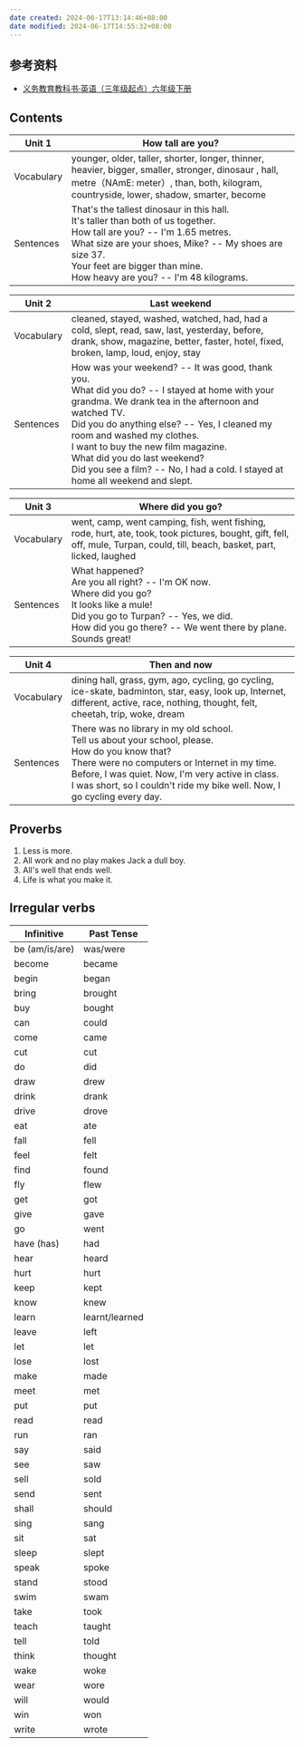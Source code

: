 ```yaml
---
date created: 2024-06-17T13:14:46+08:00
date modified: 2024-06-17T14:55:32+08:00
---
```

## 参考资料

- [义务教育教科书·英语（三年级起点）六年级下册](https://basic.smartedu.cn/tchMaterial/detail?contentType=assets_document&contentId=1417c7bc-52d9-4c4d-92fd-796a92a6d275&catalogType=tchMaterial&subCatalog=tchMaterial)

## Contents

| Unit 1     | How tall are you?                                                                                                                                                                                                                                                     |
| ---------- | --------------------------------------------------------------------------------------------------------------------------------------------------------------------------------------------------------------------------------------------------------------------- |
| Vocabulary | younger, older, taller, shorter, longer, thinner, heavier, bigger, smaller, stronger, dinosaur , hall, metre（NAmE: meter）, than, both, kilogram, countryside, lower, shadow, smarter, become                                                                          |
| Sentences  | That's the tallest dinosaur in this hall.<br>It's taller than both of us together.<br>How tall are you? -- I'm 1.65 metres.<br>What size are your shoes, Mike? -- My shoes are size 37.<br>Your feet are bigger than mine.<br>How heavy are you? -- I'm 48 kilograms. |

| Unit 2     | Last weekend                                                                                                                                                                                                                                                                                                                                                                                         |
| ---------- | ---------------------------------------------------------------------------------------------------------------------------------------------------------------------------------------------------------------------------------------------------------------------------------------------------------------------------------------------------------------------------------------------------- |
| Vocabulary | cleaned, stayed, washed, watched, had, had a cold, slept, read, saw, last, yesterday, before, drank, show, magazine, better, faster, hotel, fixed, broken, lamp, loud, enjoy, stay                                                                                                                                                                                                                   |
| Sentences  | How was your weekend? -- It was good, thank you.<br>What did you do? -- I stayed at home with your grandma. We drank tea in the afternoon and watched TV.<br>Did you do anything else? -- Yes, I cleaned my room and washed my clothes.<br>I want to buy the new film magazine.<br>What did you do last weekend?<br>Did you see a film? -- No, I had a cold. I stayed at home all weekend and slept. |

| Unit 3     | Where did you go?                                                                                                                                                                                               |
| ---------- | --------------------------------------------------------------------------------------------------------------------------------------------------------------------------------------------------------------- |
| Vocabulary | went, camp, went camping, fish, went fishing, rode, hurt, ate, took, took pictures, bought, gift, fell, off, mule, Turpan, could, till, beach, basket, part, licked, laughed                                    |
| Sentences  | What happened?<br>Are you all right? -- I'm OK now.<br>Where did you go?<br>It looks like a mule!<br>Did you go to Turpan? -- Yes, we did.<br>How did you go there? -- We went there by plane.<br>Sounds great! |

| Unit 4     | Then and now                                                                                                                                                                                                                                                                                  |
| ---------- | --------------------------------------------------------------------------------------------------------------------------------------------------------------------------------------------------------------------------------------------------------------------------------------------- |
| Vocabulary | dining hall, grass, gym, ago, cycling, go cycling, ice-skate, badminton, star, easy, look up, Internet, different, active, race, nothing, thought, felt, cheetah, trip, woke, dream                                                                                                           |
| Sentences  | There was no library in my old school.<br>Tell us about your school, please.<br>How do you know that?<br>There were no computers or Internet in my time.<br>Before, I was quiet. Now, I'm very active in class.<br>I was short, so I couldn't ride my bike well. Now, I go cycling every day. |

## Proverbs

1. Less is more.
2. All work and no play makes Jack a dull boy.
3. All's well that ends well.
4. Life is what you make it.

## Irregular verbs

| Infinitive     | Past Tense     |
|----------------|----------------|
| be (am/is/are) | was/were       |
| become         | became         |
| begin          | began          |
| bring          | brought        |
| buy            | bought         |
| can            | could          |
| come           | came           |
| cut            | cut            |
| do             | did            |
| draw           | drew           |
| drink          | drank          |
| drive          | drove          |
| eat            | ate            |
| fall           | fell           |
| feel           | felt           |
| find           | found          |
| fly            | flew           |
| get            | got            |
| give           | gave           |
| go             | went           |
| have (has)     | had            |
| hear           | heard          |
| hurt           | hurt           |
| keep           | kept           |
| know           | knew           |
| learn          | learnt/learned |
| leave          | left           |
| let            | let            |
| lose           | lost           |
| make           | made           |
| meet           | met            |
| put            | put            |
| read           | read           |
| run            | ran            |
| say            | said           |
| see            | saw            |
| sell           | sold           |
| send           | sent           |
| shall          | should         |
| sing           | sang           |
| sit            | sat            |
| sleep          | slept          |
| speak          | spoke          |
| stand          | stood          |
| swim           | swam           |
| take           | took           |
| teach          | taught         |
| tell           | told           |
| think          | thought        |
| wake           | woke           |
| wear           | wore           |
| will           | would          |
| win            | won            |
| write          | wrote          |

